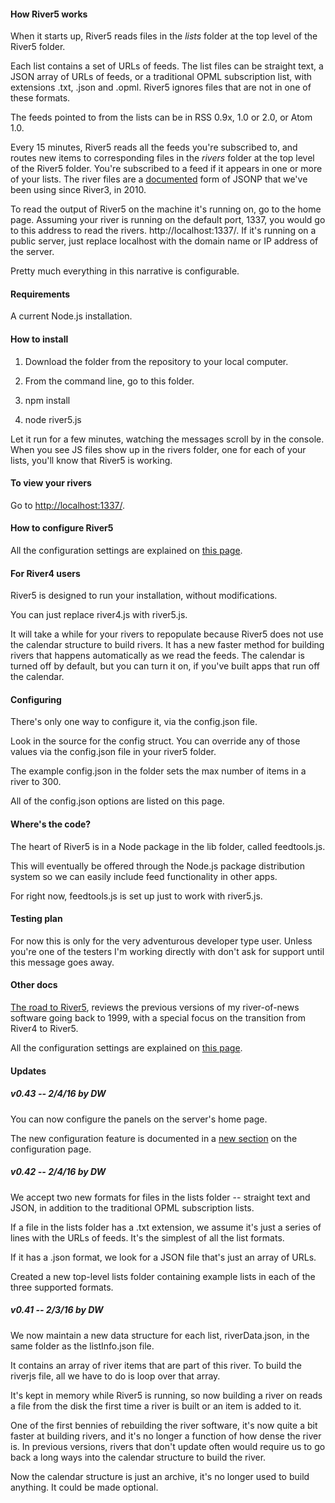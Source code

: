 #### How River5 works

When it starts up, River5 reads files in the <i>lists</i> folder at the top level of the River5 folder.

Each list contains a set of URLs of feeds. The list files can be straight text, a JSON array of URLs of feeds, or a traditional OPML subscription list, with extensions .txt, .json and .opml.  River5 ignores files that are not in one of these formats.

The feeds pointed to from the lists can be in RSS 0.9x, 1.0 or 2.0, or Atom 1.0.

Every 15 minutes, River5 reads all the feeds you're subscribed to, and routes new items to corresponding files in the <i>rivers</i> folder at the top level of the River5 folder. You're subscribed to a feed if it appears in one or more of your lists. The river files are a <a href="http://riverjs.org/">documented</a> form of JSONP that we've been using since River3, in 2010.

To read the output of River5 on the machine it's running on, go to the home page. Assuming your river is running on the default port, 1337, you would go to this address to read the rivers. http://localhost:1337/. If it's running on a public server, just replace localhost with the domain name or IP address of the server. 

Pretty much everything in this narrative is configurable. 

#### Requirements

A current Node.js installation. 

#### How to install

1. Download the folder from the repository to your local computer. 

2. From the command line, go to this folder.

3. npm install

4. node river5.js

Let it run for a few minutes, watching the messages scroll by in the console. When you see JS files show up in the rivers</i> folder, one for each of your lists, you'll know that River5 is working. 

#### To view your rivers

Go to <a href="http://localhost:1337/">http://localhost:1337/</a>.

#### How to configure River5

All the configuration settings are explained on <a href="https://github.com/scripting/river5/blob/master/docs/CONFIG.md">this page</a>. 

#### For River4 users

River5 is designed to run your installation, without modifications. 

You can just replace river4.js with river5.js.

It will take a while for your rivers to repopulate because River5 does not use the calendar structure to build rivers. It has a new faster method for building rivers that happens automatically as we read the feeds. The calendar is turned off by default, but you can turn it on, if you've built apps that run off the calendar. 

#### Configuring

There's only one way to configure it, via the config.json file.

Look in the source for the config struct. You can override any of those values via the config.json file in your river5 folder.

The example config.json in the folder sets the max number of items in a river to 300.

All of the config.json options are listed on this page.

#### Where's the code?

The heart of River5 is in a Node package in the lib folder, called feedtools.js.

This will eventually be offered through the Node.js package distribution system so we can easily include feed functionality in other apps.

For right now, feedtools.js is set up just to work with river5.js. 

#### Testing plan

For now this is only for the very adventurous developer type user. Unless you're one of the testers I'm working directly with don't ask for support until this message goes away.

#### Other docs

<a href="https://github.com/scripting/river5/blob/master/docs/ROADTORIVER5.md">The road to River5</a>, reviews  the previous versions of my river-of-news software going back to 1999, with a special focus on the transition from River4 to River5. 

All the configuration settings are explained on <a href="https://github.com/scripting/river5/blob/master/docs/CONFIG.md">this page</a>. 

#### Updates

##### v0.43 -- 2/4/16 by DW

You can now configure the panels on the server's home page. 

The new configuration feature is documented in a <a href="https://github.com/scripting/river5/blob/master/docs/CONFIG.md#configuring-the-home-page">new section</a> on the configuration page.

##### v0.42 -- 2/4/16 by DW

We accept two new formats for files in the lists folder -- straight text and JSON, in addition to the traditional OPML subscription lists.

If a file in the lists folder has a .txt extension, we assume it's just a series of lines with the URLs of feeds. It's the simplest of all the list formats. 

If it has a .json format, we look for a JSON file that's just an array of URLs. 

Created a new top-level lists folder containing example lists in each of the three supported formats. 

##### v0.41 -- 2/3/16 by DW

We now maintain a new data structure for each list, riverData.json, in the same folder as the listInfo.json file.

It contains an array of river items that are part of this river. To build the riverjs file, all we have to do is loop over that array. 

It's kept in memory while River5 is running, so now building a river on reads a file from the disk the first time a river is built or an item is added to it. 

One of the first bennies of rebuilding the river software, it's now quite a bit faster at building rivers, and it's no longer a function of how dense the river is. In previous versions, rivers that don't update often would require us to go back a long ways into the calendar structure to build the river. 

Now the calendar structure is just an archive, it's no longer used to build anything. It could be made optional. 

